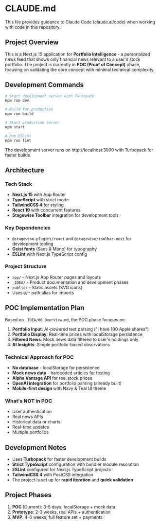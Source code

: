 # CLAUDE.md

This file provides guidance to Claude Code (claude.ai/code) when working with code in this repository.

## Project Overview

This is a Next.js 15 application for **Portfolio Intelligence** - a personalized news feed that shows only financial news relevant to a user's stock portfolio. The project is currently in **POC (Proof of Concept)** phase, focusing on validating the core concept with minimal technical complexity.

## Development Commands

```bash
# Start development server with Turbopack
npm run dev

# Build for production
npm run build

# Start production server
npm start

# Run ESLint
npm run lint
```

The development server runs on http://localhost:3000 with Turbopack for faster builds.

## Architecture

### Tech Stack
- **Next.js 15** with App Router
- **TypeScript** with strict mode
- **TailwindCSS 4** for styling
- **React 19** with concurrent features
- **Stagewise Toolbar** integration for development tools

### Key Dependencies
- `@stagewise-plugins/react` and `@stagewise/toolbar-next` for development tooling
- **Geist fonts** (Sans & Mono) for typography
- **ESLint** with Next.js TypeScript config

### Project Structure
- `app/` - Next.js App Router pages and layouts
- `_IDEA/` - Product documentation and development phases
- `public/` - Static assets (SVG icons)
- Uses `@/*` path alias for imports

## POC Implementation Plan

Based on `_IDEA/00_OverView.md`, the POC phase focuses on:

1. **Portfolio Input**: AI-powered text parsing ("I have 100 Apple shares")
2. **Portfolio Display**: Real-time prices with localStorage persistence
3. **Filtered News**: Mock news data filtered to user's holdings only
4. **AI Insights**: Simple portfolio-based observations

### Technical Approach for POC
- **No database** - localStorage for persistence
- **Mock news data** - hardcoded articles for testing
- **Alpha Vantage API** for real stock prices
- **OpenAI integration** for portfolio parsing (already built)
- **Mobile-first design** with Navy & Teal UI theme

### What's NOT in POC
- User authentication
- Real news APIs
- Historical data or charts
- Real-time updates
- Multiple portfolios

## Development Notes

- Uses **Turbopack** for faster development builds
- **Strict TypeScript** configuration with bundler module resolution
- **ESLint** configured for Next.js TypeScript projects
- **TailwindCSS 4** with PostCSS integration
- The project is set up for **rapid iteration** and **quick validation**

## Project Phases

1. **POC** (Current): 3-5 days, localStorage + mock data
2. **Prototype**: 2-3 weeks, real APIs + authentication
3. **MVP**: 4-6 weeks, full feature set + payments
